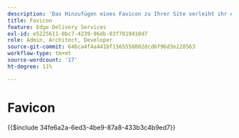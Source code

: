 ```yaml
---
description: 'Das Hinzufügen eines Favicon zu Ihrer Site verleiht ihr einen professionellen Look in den Browsern Ihres Besuchers:'
title: Favicon
feature: Edge Delivery Services
exl-id: e5225611-8bc7-4239-96db-83f7819410d7
role: Admin, Architect, Developer
source-git-commit: 646ca4f4a441bf1565558002dcd6f96d3e228563
workflow-type: tm+mt
source-wordcount: '17'
ht-degree: 11%

---
```


# Favicon

{{$include 34fe6a2a-6ed3-4be9-87a8-433b3c4b9ed7}}
